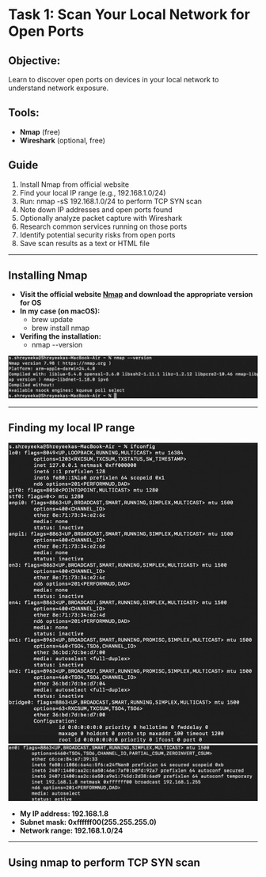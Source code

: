 # Task 1: Scan Your Local Network for Open Ports

## Objective:
Learn to discover open ports on devices in your local network to understand network exposure.

## Tools:
- **Nmap** (free)
- **Wireshark** (optional, free)

## Guide
1. Install Nmap from official website
2. Find your local IP range (e.g., 192.168.1.0/24)
3. Run: nmap -sS 192.168.1.0/24 to perform TCP SYN scan
4. Note down IP addresses and open ports found
5. Optionally analyze packet capture with Wireshark
6. Research common services running on those ports
7. Identify potential security risks from open ports
8. Save scan results as a text or HTML file

---

## Installing Nmap
- **Visit the official website [Nmap](https://nmap.org/download) and download the appropriate version for OS**
- **In my case (on macOS):**
    - brew update
    - brew install nmap
- **Verifing the installation:**
    - nmap --version

![Alt Text](images/nmap.PNG)

---

## Finding my local IP range
![Alt Text](images/localIP.PNG)
![Alt Text](images/local.PNG)

- **My IP address: 192.168.1.8**
- **Subnet mask: 0xffffff00(255.255.255.0)**
- **Network range: 192.168.1.0/24**

---

## Using nmap to perform TCP SYN scan
